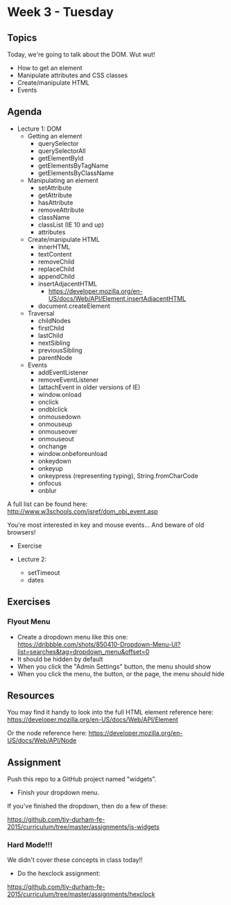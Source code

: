 # Week 3 - Tuesday

## Topics

Today, we're going to talk about the DOM. Wut wut!

- How to get an element
- Manipulate attributes and CSS classes
- Create/manipulate HTML
- Events

## Agenda

- Lecture 1: DOM
  - Getting an element
    - querySelector
    - querySelectorAll
    - getElementById
    - getElementsByTagName
    - getElementsByClassName
  - Manipulating an element
    - setAttribute
    - getAttribute
    - hasAttribute
    - removeAttribute
    - className
    - classList (IE 10 and up)
    - attributes
  - Create/manipulate HTML
    - innerHTML
    - textContent
    - removeChild
    - replaceChild
    - appendChild
    - insertAdjacentHTML
      - https://developer.mozilla.org/en-US/docs/Web/API/Element.insertAdjacentHTML
    - document.createElement
  - Traversal
    - childNodes
    - firstChild
    - lastChild
    - nextSibling
    - previousSibling
    - parentNode
  - Events
    - addEventListener
    - removeEventListener
    - (attachEvent in older versions of IE)
    - window.onload
    - onclick
    - ondblclick
    - onmousedown
    - onmouseup
    - onmouseover
    - onmouseout
    - onchange
    - window.onbeforeunload
    - onkeydown
    - onkeyup
    - onkeypress (representing typing), String.fromCharCode
    - onfocus
    - onblur

A full list can be found here:
http://www.w3schools.com/jsref/dom_obj_event.asp

You're most interested in key and mouse events... And beware of old browsers!

- Exercise

- Lecture 2:
  - setTimeout
  - dates

## Exercises

### Flyout Menu

- Create a dropdown menu like this one:
https://dribbble.com/shots/850410-Dropdown-Menu-UI?list=searches&tag=dropdown_menu&offset=0
- It should be hidden by default
- When you click the "Admin Settings" button, the menu should show
- When you click the menu, the button, or the page, the menu should hide

## Resources

You may find it handy to look into the full HTML element reference here:
https://developer.mozilla.org/en-US/docs/Web/API/Element

Or the node reference here:
https://developer.mozilla.org/en-US/docs/Web/API/Node

## Assignment

Push this repo to a GitHub project named "widgets".

- Finish your dropdown menu.

If you've finished the dropdown, then do a few of these:

https://github.com/tiy-durham-fe-2015/curriculum/tree/master/assignments/js-widgets


### Hard Mode!!!

We didn't cover these concepts in class today!!

- Do the hexclock assignment:

https://github.com/tiy-durham-fe-2015/curriculum/tree/master/assignments/hexclock


